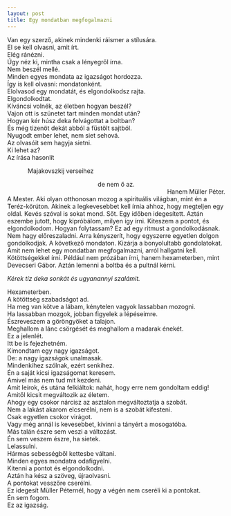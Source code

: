 ```yaml
---
layout: post
title: Egy mondatban megfogalmazni
---
```

Van egy szerző, akinek mindenki ráismer a stílusára.  
El se kell olvasni, amit írt.  
Elég ránézni.  
Úgy néz ki, mintha csak a lényegről írna.  
Nem beszél mellé.  
Minden egyes mondata az igazságot hordozza.  
Így is kell olvasni: mondatonként.  
Elolvasod egy mondatát, és elgondolkodsz rajta.  
Elgondolkodtat.  
Kíváncsi volnék, az életben hogyan beszél?  
Vajon ott is szünetet tart minden mondat után?  
Hogyan kér húsz deka felvágottat a boltban?  
És még tizenöt dekát abból a füstölt sajtból.  
Nyugodt ember lehet, nem siet sehová.  
Az olvasóit sem hagyja sietni.  
Ki lehet az?  
Az írása hasonlít

 &nbsp; &nbsp; &nbsp; &nbsp; &nbsp; &nbsp; Majakovszkij verseihez
<div style='text-align:center'>de nem ő az.</div>
<div style='text-align:right'>Hanem Müller Péter.</div>
A Mester.  
Aki olyan otthonosan mozog a spirituális világban, mint én a
Teréz-körúton.  
Akinek a legkevesebbet kell írnia ahhoz, hogy megteljen egy
oldal.  
Kevés szóval is sokat mond.  
Sőt.  
Egy időben idegesített.  
Aztán eszembe jutott, hogy kipróbálom, milyen így írni.  
Kiteszem a pontot, és elgondolkodom.  
Hogyan folytassam?  
Ez ad egy ritmust a gondolkodásnak.  
Nem hagy előreszaladni.  
Arra kényszerít, hogy egyszerre egyetlen dolgon gondolkodjak.  
A következő mondaton.  
Kizárja a bonyolultabb gondolatokat.  
Amit nem lehet egy mondatban megfogalmazni, arról hallgatni kell.  
Kötöttségekkel írni.  
Például nem prózában írni, hanem hexameterben, mint Devecseri
Gábor.  
Aztán lemenni a boltba és a pultnál kérni.

*Kérek tíz deka sonkát és ugyanannyi szalámit.*

Hexameterben.  
A kötöttség szabadságot ad.  
Ha meg van kötve a lábam, kénytelen vagyok lassabban mozogni.  
Ha lassabban mozgok, jobban figyelek a lépéseimre.  
Észreveszem a göröngyöket a talajon.  
Meghallom a lánc csörgését és meghallom a madarak énekét.  
Ez a jelenlét.  
Itt be is fejezhetném.  
Kimondtam egy nagy igazságot.  
De: a nagy igazságok unalmasak.  
Mindenkihez szólnak, ezért senkihez.  
Én a saját kicsi igazságomat keresem.  
Amivel más nem tud mit kezdeni.  
Amit leírok, és utána felkiáltok: nahát, hogy erre nem gondoltam
eddig!  
Amitől kicsit megváltozik az életem.  
Ahogy egy csokor nárcisz az asztalon megváltoztatja a szobát.  
Nem a lakást akarom elcserélni, nem is a szobát kifesteni.  
Csak egyetlen csokor virágot.  
Vagy még annál is kevesebbet, kivinni a tányért a mosogatóba.  
Más talán észre sem veszi a változást.  
Én sem veszem észre, ha sietek.  
Lelassulni.  
Hármas sebességből kettesbe váltani.  
Minden egyes mondatra odafigyelni.  
Kitenni a pontot és elgondolkodni.  
Aztán ha kész a szöveg, újraolvasni.  
A pontokat vesszőre cserélni.  
Ez idegesít Müller Péternél, hogy a végén nem cseréli ki a
pontokat.  
Én sem fogom.  
Ez az igazság.


